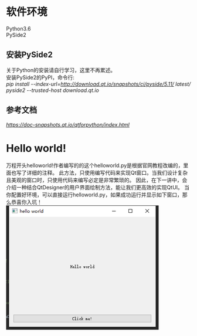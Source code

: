 # 软件环境
Python3.6  
PySide2
## 安装PySide2
关于Python的安装请自行学习，这里不再累述。  
安装PySide2的PyPI，命令行:  
*pip install --index-url=http://download.qt.io/snapshots/ci/pyside/5.11/
latest/ pyside2 --trusted-host download.qt.io*  
## 参考文档  
*https://doc-snapshots.qt.io/qtforpython/index.html*   
# Hello world!  
万程开头helloworld!作者编写的的这个helloworld.py是根据官网教程改编的，里面也写了详细的注释。
此方法，只使用编写代码来实现Qt窗口。当我们设计复杂且美观的窗口时，只使用代码来编写必定是非常繁琐的。
因此，在下一讲中，会介绍一种结合QtDesigner的用户界面绘制方法，能让我们更高效的实现QtUI。
当你配置好环境，可以直接运行helloworld.py，如果成功运行并显示如下窗口，那么恭喜你入坑！  
![hello_world](../Addition/Lesson1.png)